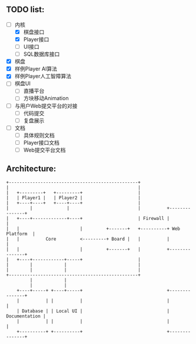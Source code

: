 ## TODO list:

 - [ ] 内核
   - [x] 棋盘接口
   - [x] Player接口
   - [ ] UI接口
   - [ ] SQL数据库接口
 - [x] 棋盘
 - [x] 样例Player AI算法
 - [x] 样例Player人工智障算法
 - [ ] 棋盘UI
   - [ ] 直播平台
   - [ ] 方块移动Animation
 - [ ] 与用户Web提交平台的对接
   - [ ] 代码提交
   - [ ] 复盘展示
 
 - [ ] 文档
   - [ ] 具体规则文档
   - [ ] Player接口文档
   - [ ] Web提交平台文档

## Architecture:
```
+-------------------------------------------------+
|                                                 |
|   +---------+   +---------+                     |
|   | Player1 |   | Player2 |                     |
|   +----+----+   +----+----+                     |
|        |             |                          |          +---------------+
|   +----+-------------+----+                     | Firewall |               |
|   |                       |         +-------+   +----------+ Web Platform  |
|   |          Core         <---------+ Board |   |          |               |
|   |                       |         +-------+   |          +---------------+
|   +----+------------+-----+                     |
|        |            |                           |
|        |            |                           |
+-------------------------------------------------+
         |            |
         |            |
    +----+-----+ +----+-----+                                +---------------+
    |          | |          |                                |               |
    | Database | | Local UI |                                | Documentation |
    |          | |          |                                |               |
    +----------+ +----------+                                +---------------+


```
